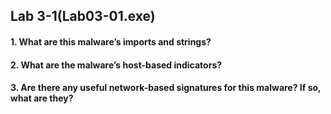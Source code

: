 ## Lab 3-1(Lab03-01.exe)


#### 1. What are this malware’s imports and strings?



#### 2. What are the malware’s host-based indicators?



#### 3. Are there any useful network-based signatures for this malware? If so, what are they?
